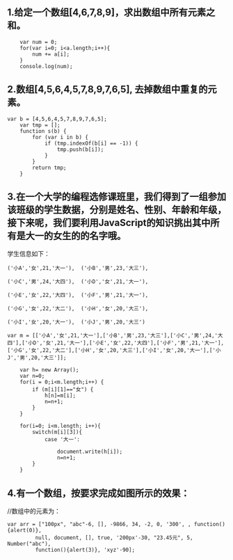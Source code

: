 ## 1.给定一个数组[4,6,7,8,9]，求出数组中所有元素之和。

```var a = [4,6,7,8,9];
    var num = 0;
    for(var i=0; i<a.length;i++){
        num += a[i];
    }
    console.log(num);
```
## 2.数组[4,5,6,4,5,7,8,9,7,6,5], 去掉数组中重复的元素。

```
var b = [4,5,6,4,5,7,8,9,7,6,5];
    var tmp = [];
    function s(b) {
        for (var i in b) {
            if (tmp.indexOf(b[i] == -1)) {
                tmp.push(b[i]);
            }
        }
        return tmp;
    }
```
## 3.在一个大学的编程选修课班里，我们得到了一组参加该班级的学生数据，分别是姓名、性别、年龄和年级，接下来呢，我们要利用JavaScript的知识挑出其中所有是大一的女生的的名字哦。
学生信息如下：

    ('小A','女',21,'大一'),  ('小B','男',23,'大三'),

    ('小C','男',24,'大四'),  ('小D','女',21,'大一'),

    ('小E','女',22,'大四'),  ('小F','男',21,'大一'),

    ('小G','女',22,'大二'),  ('小H','女',20,'大三'),

    ('小I','女',20,'大一'),  ('小J','男',20,'大三')


```
var m = [['小A','女',21,'大一'],['小B','男',23,'大三'],['小C','男',24,'大四'],['小D','女',21,'大一'],['小E','女',22,'大四'],['小F','男',21,'大一'],['小G','女',22,'大二'],['小H','女',20,'大三'],['小I','女',20,'大一'],['小J','男',20,'大三']];

    var h= new Array();
    var n=0;
    for(i = 0;i<m.length;i++) {
        if (m[i][1]=="女") {
            h[n]=m[i];
            n=n+1;
        }
    }

    for(i=0; i<m.length; i++){
        switch(m[i][3]){
            case '大一':

                document.write(h[i]);
                n=n+1;
        }
    }
```
## 4.有一个数组，按要求完成如图所示的效果：
 //数组中的元素为：
```
var arr = ["100px", "abc"-6, [], -9866, 34, -2, 0, '300', , function(){alert(0)},
         null, document, [], true, '200px'-30, "23.45元", 5, Number("abc"),
         function(){alert(3)}, 'xyz'-90];
```